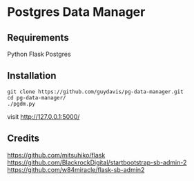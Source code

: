 # Postgres Data Manager

Requirements
------------
Python
Flask 
Postgres

Installation
------------
```
git clone https://github.com/guydavis/pg-data-manager.git
cd pg-data-manager/
./pgdm.py
```
visit http://127.0.0.1:5000/

Credits
------------
https://github.com/mitsuhiko/flask
https://github.com/BlackrockDigital/startbootstrap-sb-admin-2
https://github.com/w84miracle/flask-sb-admin2

